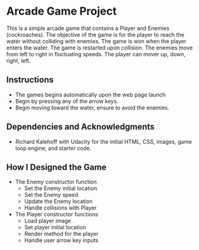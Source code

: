 # Arcade Game Project

This is a simple arcade game that contains a Player and Enemies (cockroaches). The objective of the game is for the player to reach the water without colliding with enemies. The game is won when the player enters the water. The game is restarted upon collision. The enemies move from left to right in fluctuating speeds. The player can mover up, down, right, left.

## Instructions

* The games begins automatically upon the web page launch
* Begin by pressing any of the arrow keys. 
* Begin moving toward the water, ensure to avoid the enemies.

## Dependencies and Acknowledgments

* Richard Kalehoff with Udacity for the initial HTML, CSS, images, game loop engine, and starter code.

## How I Designed the Game

* The Enemy constructor function
	* Set the Enemy initial location
	* Set the Enemy speed
	* Update the Enemy location
	* Handle collisions with Player
* The Player constructor functions
	* Load player image
	* Set player initial location
	* Render method for the player
	* Handle user arrow key inputs